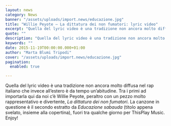 ```yaml
---
layout: news
category: News
banner: "/assets/uploads/import.news/educazione.jpg"
title: "Willie Peyote – La dittatura dei non fumatori: lyric video"
excerpt: "Quella del lyric video è una tradizione non ancora molto diffusa nel rap italiano che invece all’estero è da tempo un’abitudine. Tra i primi ad importarla qui da noi c’è Willie Peyote, peraltro con un pezzo molto rappresentativo e divertente, La dittatura dei non fumatori. La canzone in questione è il secondo estratto da Educazione [&hellip"
quote: ""
description: "Quella del lyric video è una tradizione non ancora molto diffusa nel rap italiano che invece all’estero è da tempo un’abitudine. Tra i primi ad importarla qui da noi c’è Willie Peyote, peraltro con un pezzo molto rappresentativo e divertente, La dittatura dei non fumatori. La canzone in questione è il secondo estratto da Educazione [&hellip"
keywords: ""
date: 2015-11-19T00:00:00.000+01:00
author: "Marta Blumi Tripodi"
cover: "/assets/uploads/import.news/educazione.jpg"
pagination:
  enabled: true

---
```


Quella del lyric video è una tradizione non ancora molto diffusa nel rap italiano che invece all’estero è da tempo un’abitudine. Tra i primi ad importarla qui da noi c’è Willie Peyote, peraltro con un pezzo molto rappresentativo e divertente, _La dittatura dei non fumatori_. La canzone in questione è il secondo estratto da _Educazione sabauda_ (titolo appena svelato, insieme alla copertina), fuori tra qualche giorno per ThisPlay Music. Enjoy!